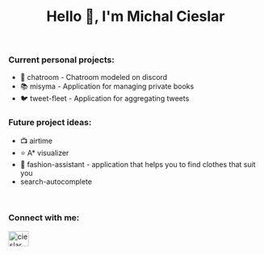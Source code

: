 <h1 align="center">Hello 👋, I'm Michal Cieslar</h1>

<br/>

<h3>Current personal projects:</h3>
<ul>
  <li>📨 chatroom - Chatroom modeled on discord</li>
  <li>📚 misyma - Application for managing private books</li>
  <li>🐦 tweet-fleet - Application for aggregating tweets</li>
</ul>


<h3>Future project ideas:</h3>
<ul>
  <li>📺 airtime</li>
  <li>⭐ A* visualizer</li>
  <li>👕 fashion-assistant - application that helps you to find clothes that suit you</li>
  <li>search-autocomplete</li>
</ul>

<br/>

<h3>Connect with me:</h3>
<a href="https://www.linkedin.com/in/cieslarmichal" target="blank">
  <img align="center" src="https://raw.githubusercontent.com/rahuldkjain/github-profile-readme-generator/master/src/images/icons/Social/linked-in-alt.svg" alt="cieslarmichal" height="30" width="40" />
</a>

